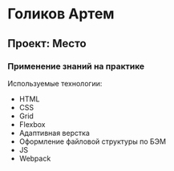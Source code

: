 # Голиков Артем

## Проект: Место

### Применение знаний на практике

Используемые технологии:

- HTML
- CSS
- Grid
- Flexbox
- Адаптивная верстка
- Оформление файловой структуры по БЭМ
- JS
- Webpack
